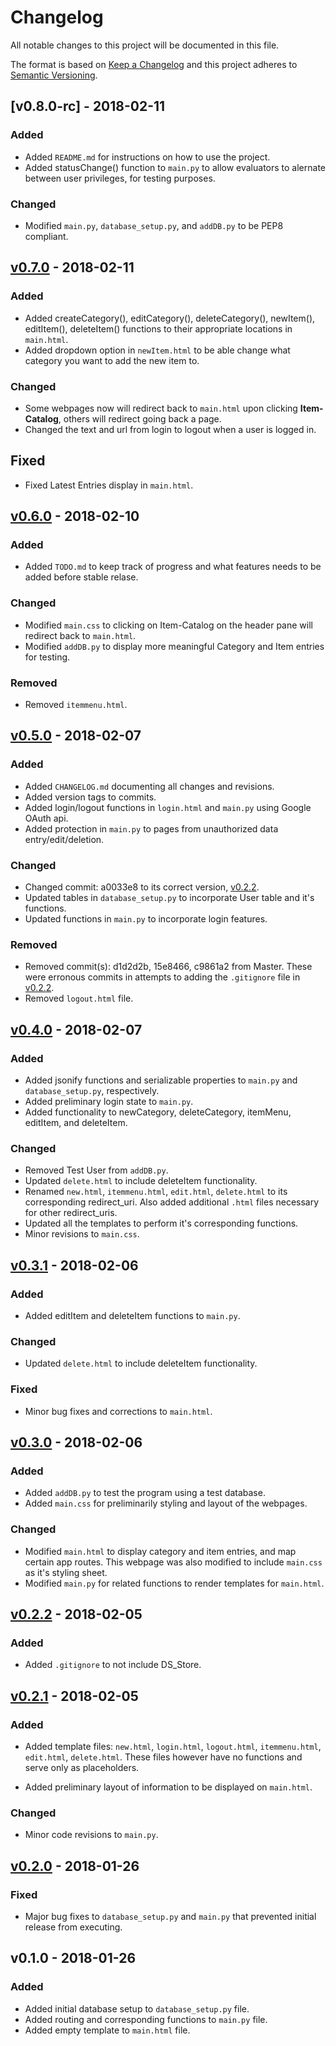# Changelog
All notable changes to this project will be documented in this file.

The format is based on [Keep a Changelog](http://keepachangelog.com/en/1.0.0/)
and this project adheres to [Semantic Versioning](http://semver.org/spec/v2.0.0.html).

## [v0.8.0-rc] - 2018-02-11
### Added
- Added `README.md` for instructions on how to use the project.
- Added statusChange() function to `main.py` to allow evaluators to alernate between user privileges, for testing purposes.

### Changed
- Modified `main.py`, `database_setup.py`, and `addDB.py` to be PEP8 compliant.

## [v0.7.0] - 2018-02-11
### Added
- Added createCategory(), editCategory(), deleteCategory(), newItem(), editItem(), deleteItem() functions to their appropriate locations in `main.html`.
- Added dropdown option in `newItem.html` to be able change what category you want to add the new item to.

### Changed
- Some webpages now will redirect back to `main.html` upon clicking **Item-Catalog**, others will redirect going back a page.
- Changed the text and url from login to logout when a user is logged in.

## Fixed
- Fixed Latest Entries display in `main.html`.

## [v0.6.0] - 2018-02-10
### Added
- Added `TODO.md` to keep track of progress and what features needs to be added before stable relase.

### Changed
- Modified `main.css` to clicking on Item-Catalog on the header pane will redirect back to `main.html`.
- Modified `addDB.py` to display more meaningful Category and Item entries for testing.

### Removed
- Removed `itemmenu.html`.

## [v0.5.0] - 2018-02-07
### Added
- Added `CHANGELOG.md` documenting all changes and revisions.
- Added version tags to commits. 
- Added login/logout functions in `login.html` and `main.py` using Google OAuth api.
- Added protection in `main.py` to pages from unauthorized data entry/edit/deletion.

### Changed
- Changed commit: a0033e8 to its correct version, [v0.2.2].
- Updated tables in `database_setup.py` to incorporate User table and it's functions.
- Updated functions in `main.py` to incorporate login features.

### Removed
- Removed commit(s): d1d2d2b, 15e8466, c9861a2 from Master. These were
erronous commits in attempts to adding the `.gitignore` file in [v0.2.2].
- Removed `logout.html` file.

## [v0.4.0] - 2018-02-07
### Added
- Added jsonify functions and serializable properties to `main.py` and `database_setup.py`, respectively.
- Added preliminary login state to `main.py`.
- Added functionality to newCategory, deleteCategory, itemMenu, editItem, and deleteItem.

### Changed
- Removed Test User from `addDB.py`.
- Updated `delete.html` to include deleteItem functionality.
- Renamed `new.html`, `itemmenu.html`, `edit.html`, `delete.html` to its corresponding redirect_uri. Also added additional `.html` files necessary for other redirect_uris.
- Updated all the templates to perform it's corresponding functions.
- Minor revisions to `main.css`.

## [v0.3.1] - 2018-02-06
### Added
- Added editItem and deleteItem functions to `main.py`.

### Changed
- Updated `delete.html` to include deleteItem functionality.

### Fixed
- Minor bug fixes and corrections to `main.html`.

## [v0.3.0] - 2018-02-06
### Added
- Added `addDB.py` to test the program using a test database.
- Added `main.css` for preliminarily styling and layout of the webpages.

### Changed
- Modified `main.html` to display category and item entries, and map certain app routes.
This webpage was also modified to include `main.css` as it's styling sheet.
- Modified `main.py` for related functions to render templates for `main.html`.

## [v0.2.2] - 2018-02-05
### Added
- Added `.gitignore` to not include DS_Store.

## [v0.2.1] - 2018-02-05
### Added
- Added template files: `new.html`, `login.html`, `logout.html`, `itemmenu.html`,
`edit.html`, `delete.html`. These files however have no functions and 
serve only as placeholders.

- Added preliminary layout of information to be displayed on `main.html`.

### Changed
- Minor code revisions to `main.py`.

## [v0.2.0] - 2018-01-26
### Fixed
- Major bug fixes to `database_setup.py` and `main.py` that prevented initial 
release from executing.

## v0.1.0 - 2018-01-26
### Added
- Added initial database setup to `database_setup.py` file.
- Added routing and corresponding functions to `main.py` file.
- Added empty template to `main.html` file.

[Unreleased]: https://github.com/jye0325/Item-Catalog/compare/v0.7.0...HEAD
[v0.7.0]: https://github.com/jye0325/Item-Catalog/compare/v0.6.0...v0.7.0
[v0.6.0]: https://github.com/jye0325/Item-Catalog/compare/v0.5.0...v0.6.0
[v0.5.0]: https://github.com/jye0325/Item-Catalog/compare/v0.4.0...v0.5.0
[v0.4.0]: https://github.com/jye0325/Item-Catalog/compare/v0.3.1...v0.4.0
[v0.3.1]: https://github.com/jye0325/Item-Catalog/compare/v0.3.0...v0.3.1
[v0.3.0]: https://github.com/jye0325/Item-Catalog/compare/v0.2.2...v0.3.0
[v0.2.2]: https://github.com/jye0325/Item-Catalog/compare/v0.2.1...v0.2.2
[v0.2.1]: https://github.com/jye0325/Item-Catalog/compare/v0.2.0...v0.2.1
[v0.2.0]: https://github.com/jye0325/Item-Catalog/compare/v0.1.0...v0.2.0